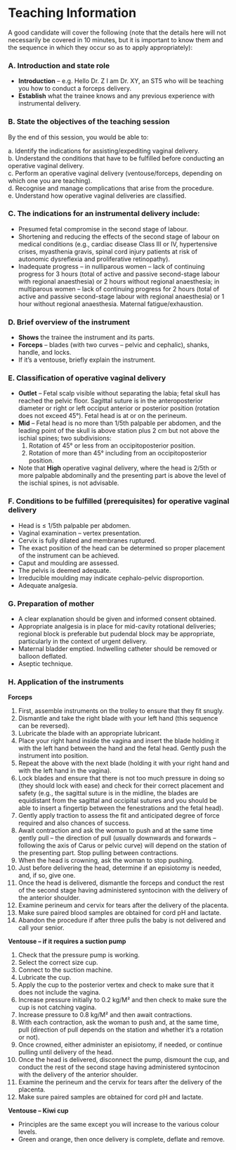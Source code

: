 # Teaching Information

A good candidate will cover the following (note that the details here will not necessarily be covered in 10 minutes, but it is important to know them and the sequence in which they occur so as to apply appropriately):

### A. Introduction and state role

- **Introduction** – e.g. Hello Dr. Z I am Dr. XY, an ST5 who will be teaching you how to conduct a forceps delivery.
- **Establish** what the trainee knows and any previous experience with instrumental delivery.

### B. State the objectives of the teaching session

By the end of this session, you would be able to:

a. Identify the indications for assisting/expediting vaginal delivery.  
b. Understand the conditions that have to be fulfilled before conducting an operative vaginal delivery.  
c. Perform an operative vaginal delivery (ventouse/forceps, depending on which one you are teaching).  
d. Recognise and manage complications that arise from the procedure.  
e. Understand how operative vaginal deliveries are classified.

### C. The indications for an instrumental delivery include:

- Presumed fetal compromise in the second stage of labour.
- Shortening and reducing the effects of the second stage of labour on medical conditions (e.g., cardiac disease Class III or IV, hypertensive crises, myasthenia gravis, spinal cord injury patients at risk of autonomic dysreflexia and proliferative retinopathy).
- Inadequate progress – in nulliparous women – lack of continuing progress for 3 hours (total of active and passive second-stage labour with regional anaesthesia) or 2 hours without regional anaesthesia; in multiparous women – lack of continuing progress for 2 hours (total of active and passive second-stage labour with regional anaesthesia) or 1 hour without regional anaesthesia. Maternal fatigue/exhaustion.

### D. Brief overview of the instrument

- **Shows** the trainee the instrument and its parts.
- **Forceps** – blades (with two curves – pelvic and cephalic), shanks, handle, and locks.
- If it’s a ventouse, briefly explain the instrument.

### E. Classification of operative vaginal delivery

- **Outlet** – Fetal scalp visible without separating the labia; fetal skull has reached the pelvic floor. Sagittal suture is in the anteroposterior diameter or right or left occiput anterior or posterior position (rotation does not exceed 45°). Fetal head is at or on the perineum.
- **Mid** – Fetal head is no more than 1/5th palpable per abdomen, and the leading point of the skull is above station plus 2 cm but not above the ischial spines; two subdivisions:
  1. Rotation of 45° or less from an occipitoposterior position.
  2. Rotation of more than 45° including from an occipitoposterior position.
- Note that **High** operative vaginal delivery, where the head is 2/5th or more palpable abdominally and the presenting part is above the level of the ischial spines, is not advisable.

### F. Conditions to be fulfilled (prerequisites) for operative vaginal delivery

- Head is ≤ 1/5th palpable per abdomen.
- Vaginal examination – vertex presentation.
- Cervix is fully dilated and membranes ruptured.
- The exact position of the head can be determined so proper placement of the instrument can be achieved.
- Caput and moulding are assessed.
- The pelvis is deemed adequate.
- Irreducible moulding may indicate cephalo-pelvic disproportion.
- Adequate analgesia.

### G. Preparation of mother

- A clear explanation should be given and informed consent obtained.
- Appropriate analgesia is in place for mid-cavity rotational deliveries; regional block is preferable but pudendal block may be appropriate, particularly in the context of urgent delivery.
- Maternal bladder emptied. Indwelling catheter should be removed or balloon deflated.
- Aseptic technique.

### H. Application of the instruments

**Forceps**

1. First, assemble instruments on the trolley to ensure that they fit snugly.
2. Dismantle and take the right blade with your left hand (this sequence can be reversed).
3. Lubricate the blade with an appropriate lubricant.
4. Place your right hand inside the vagina and insert the blade holding it with the left hand between the hand and the fetal head. Gently push the instrument into position.
5. Repeat the above with the next blade (holding it with your right hand and with the left hand in the vagina).
6. Lock blades and ensure that there is not too much pressure in doing so (they should lock with ease) and check for their correct placement and safety (e.g., the sagittal suture is in the midline, the blades are equidistant from the sagittal and occipital sutures and you should be able to insert a fingertip between the fenestrations and the fetal head).
7. Gently apply traction to assess the fit and anticipated degree of force required and also chances of success.
8. Await contraction and ask the woman to push and at the same time gently pull – the direction of pull (usually downwards and forwards – following the axis of Carus or pelvic curve) will depend on the station of the presenting part. Stop pulling between contractions.
9. When the head is crowning, ask the woman to stop pushing.
10. Just before delivering the head, determine if an episiotomy is needed, and, if so, give one.
11. Once the head is delivered, dismantle the forceps and conduct the rest of the second stage having administered syntocinon with the delivery of the anterior shoulder.
12. Examine perineum and cervix for tears after the delivery of the placenta.
13. Make sure paired blood samples are obtained for cord pH and lactate.
14. Abandon the procedure if after three pulls the baby is not delivered and call your senior.

**Ventouse – if it requires a suction pump**

1. Check that the pressure pump is working.
2. Select the correct size cup.
3. Connect to the suction machine.
4. Lubricate the cup.
5. Apply the cup to the posterior vertex and check to make sure that it does not include the vagina.
6. Increase pressure initially to 0.2 kg/M² and then check to make sure the cup is not catching vagina.
7. Increase pressure to 0.8 kg/M² and then await contractions.
8. With each contraction, ask the woman to push and, at the same time, pull (direction of pull depends on the station and whether it’s a rotation or not).
9. Once crowned, either administer an episiotomy, if needed, or continue pulling until delivery of the head.
10. Once the head is delivered, disconnect the pump, dismount the cup, and conduct the rest of the second stage having administered syntocinon with the delivery of the anterior shoulder.
11. Examine the perineum and the cervix for tears after the delivery of the placenta.
12. Make sure paired samples are obtained for cord pH and lactate.

**Ventouse – Kiwi cup**

- Principles are the same except you will increase to the various colour levels.
- Green and orange, then once delivery is complete, deflate and remove.
